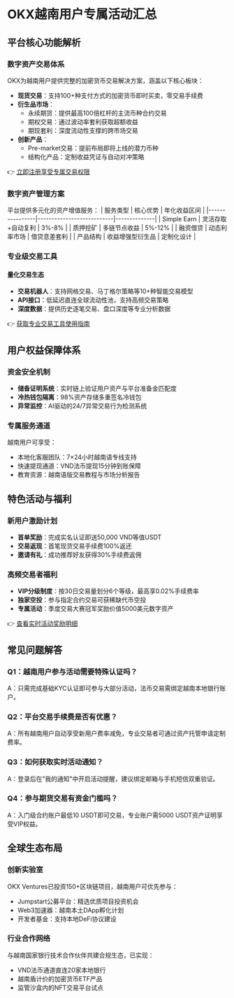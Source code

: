 # OKX越南用户专属活动汇总

## 平台核心功能解析

### 数字资产交易体系
OKX为越南用户提供完整的加密货币交易解决方案，涵盖以下核心板块：
- **现货交易**：支持100+种支付方式的加密货币即时买卖，零交易手续费
- **衍生品市场**：
  - 永续期货：提供最高100倍杠杆的主流币种合约交易
  - 期权交易：通过波动率套利获取超额收益
  - 期现套利：深度流动性支撑的跨市场交易
- **创新产品**：
  - Pre-market交易：提前布局即将上线的潜力币种
  - 结构化产品：定制收益凭证与自动对冲策略

👉 [立即注册享受专属交易权限](https://bit.ly/okx_welcome)

### 数字资产管理方案
平台提供多元化的资产增值服务：
| 服务类型       | 核心优势                  | 年化收益区间 |
|----------------|---------------------------|--------------|
| Simple Earn    | 灵活存取+自动复利         | 3%-8%        |
| 质押挖矿       | 多链节点收益              | 5%-12%       |
| 融资借贷       | 动态利率市场              | 借贷息差套利 |
| 产品结构       | 收益增强型衍生品          | 定制化设计   |

### 专业级交易工具
#### 量化交易生态
- **交易机器人**：支持网格交易、马丁格尔策略等10+种智能交易模型
- **API接口**：低延迟直连全球流动性池，支持高频交易策略
- **深度数据**：提供历史逐笔交易、盘口深度等专业分析数据

👉 [获取专业交易工具使用指南](https://bit.ly/okx_welcome)

## 用户权益保障体系

### 资金安全机制
- **储备证明系统**：实时链上验证用户资产与平台准备金匹配度
- **冷热钱包隔离**：98%资产存储多重签名冷钱包
- **异常监控**：AI驱动的24/7异常交易行为检测系统

### 专属服务通道
越南用户可享受：
- 本地化客服团队：7×24小时越南语专线支持
- 快速提现通道：VND法币提现15分钟到账保障
- 教育资源：越南语版交易教程与市场分析报告

## 特色活动与福利

### 新用户激励计划
- **首单奖励**：完成实名认证即送50,000 VND等值USDT
- **交易返现**：首笔现货交易手续费100%返还
- **邀请有礼**：成功推荐好友获得30%手续费返佣

### 高频交易者福利
- **VIP分级制度**：按30日交易量划分6个等级，最高享0.02%手续费率
- **独家空投**：参与指定合约交易可获稀缺代币空投
- **专属活动**：季度交易大赛冠军奖励价值5000美元数字资产

👉 [查看实时活动奖励明细](https://bit.ly/okx_welcome)

## 常见问题解答

### Q1：越南用户参与活动需要特殊认证吗？
A：只需完成基础KYC认证即可参与大部分活动，法币交易需绑定越南本地银行账户。

### Q2：平台交易手续费是否有优惠？
A：所有越南用户自动享受新用户费率减免，专业交易者可通过资产托管申请定制费率。

### Q3：如何获取实时活动通知？
A：登录后在"我的通知"中开启活动提醒，建议绑定邮箱与手机短信双重验证。

### Q4：参与期货交易有资金门槛吗？
A：入门级合约账户最低10 USDT即可交易，专业账户需5000 USDT资产证明享受VIP权益。

## 全球生态布局

### 创新实验室
OKX Ventures已投资150+区块链项目，越南用户可优先参与：
- Jumpstart公募平台：精选优质项目投资机会
- Web3加速器：越南本土DApp孵化计划
- 开发者基金：支持本地DeFi协议建设

### 行业合作网络
与越南国家银行技术合作伙伴共建合规生态，已实现：
- VND法币通道直连20家本地银行
- 越南盾计价的加密货币ETF产品
- 监管沙盒内的NFT交易平台试点
